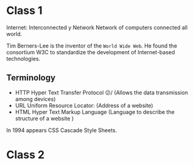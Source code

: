 # Class 1

Internet: Interconnected y Network
Network of computers connected all world.

Tim Berners-Lee is the inventor of the `World Wide Web`.
He found the consortium W3C to standardize the development of Internet-based technologies.

## Terminology

* HTTP Hyper Text Transfer Protocol 😕/ (Allows the data transmission among devices)
* URL Uniform Resource Locator: (Address of a website)
* HTML Hyper Text Markup Language (Language to describe the structure of a website )

In 1994 appears CSS Cascade Style Sheets.

# Class 2